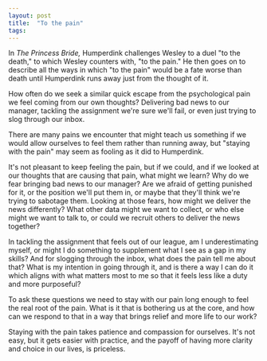 ```yaml
---
layout: post
title:  "To the pain"
tags: 
---
```


In *The Princess Bride,* Humperdink challenges Wesley to a duel "to the death," to which Wesley counters with, "to the pain." He then goes on to describe all the ways in which "to the pain" would be a fate worse than death until Humperdink runs away just from the thought of it.

How often do we seek a similar quick escape from the psychological pain we feel coming from our own thoughts? Delivering bad news to our manager, tackling the assignment we're sure we'll fail, or even just trying to slog through our inbox.

There are many pains we encounter that might teach us something if we would allow ourselves to feel them rather than running away, but "staying with the pain" may seem as fooling as it did to Humperdink.

It's not pleasant to keep feeling the pain, but if we could, and if we looked at our thoughts that are causing that pain, what might we learn? Why do we fear bringing bad news to our manager? Are we afraid of getting punished for it, or the position we'll put them in, or maybe that they'll think we're trying to sabotage them. Looking at those fears, how might we deliver the news differently? What other data might we want to collect, or who else might we want to talk to, or could we recruit others to deliver the news together?

In tackling the assignment that feels out of our league, am I underestimating myself, or might I do something to supplement what I see as a gap in my skills? And for slogging through the inbox, what does the pain tell me about that? What is my intention in going through it, and is there a way I can do it which aligns with what matters most to me so that it feels less like a duty and more purposeful?

To ask these questions we need to stay with our pain long enough to feel the real root of the pain. What is it that is bothering us at the core, and how can we respond to that in a way that brings relief and more life to our work?

Staying with the pain takes patience and compassion for ourselves. It's not easy, but it gets easier with practice, and the payoff of having more clarity and choice in our lives, is priceless.